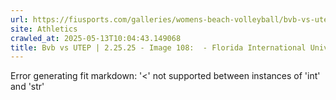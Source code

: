 ```yaml
---
url: https://fiusports.com/galleries/womens-beach-volleyball/bvb-vs-utep-2-25-25/image-108/356/62788
site: Athletics
crawled_at: 2025-05-13T10:04:43.149068
title: Bvb vs UTEP | 2.25.25 - Image 108:  - Florida International University
---
```


Error generating fit markdown: '<' not supported between instances of 'int' and 'str'